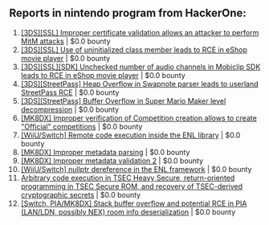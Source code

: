 ## Reports in nintendo program from HackerOne:
1. [[3DS][SSL] Improper certificate validation allows an attacker to perform MitM attacks](https://hackerone.com/reports/894922) | $0.0 bounty
2. [[3DS][SSL] Use of uninitialized class member leads to RCE in eShop movie player](https://hackerone.com/reports/895769) | $0.0 bounty
3. [[3DS][SSL][SDK] Unchecked number of audio channels in Mobiclip SDK leads to RCE in eShop movie player](https://hackerone.com/reports/897606) | $0.0 bounty
4. [[3DS][StreetPass] Heap Overflow in Swapnote parser leads to userland StreetPass RCE](https://hackerone.com/reports/923240) | $0.0 bounty
5. [[3DS][StreetPass] Buffer Overflow in Super Mario Maker level decompression](https://hackerone.com/reports/687887) | $0.0 bounty
6. [[MK8DX] Improper verification of Competition creation allows to create "Official" competitions](https://hackerone.com/reports/1653676) | $0.0 bounty
7. [[WiiU/Switch] Remote code execution inside the ENL library](https://hackerone.com/reports/1541273) | $0.0 bounty
8. [[MK8DX] Improper metadata parsing](https://hackerone.com/reports/1688309) | $0.0 bounty
9. [[MK8DX] Improper metadata validation 2](https://hackerone.com/reports/1812732) | $0.0 bounty
10. [[WiiU/Switch] nullptr dereference in the ENL framework](https://hackerone.com/reports/1540907) | $0.0 bounty
11. [Arbitrary code execution in TSEC Heavy Secure, return-oriented programming in TSEC Secure ROM, and recovery of TSEC-derived cryptographic secrets](https://hackerone.com/reports/924418) | $0.0 bounty
12. [[Switch, PIA/MK8DX] Stack buffer overflow and potential RCE in PIA (LAN/LDN, possibly NEX) room info deserialization](https://hackerone.com/reports/2611669) | $0.0 bounty
